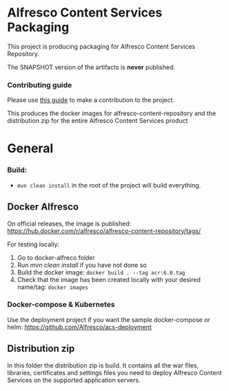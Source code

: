 
# Alfresco Content Services Packaging
This project is producing packaging for Alfresco Content Services Repository.

The SNAPSHOT version of the artifacts is **never** published.

### Contributing guide
Please use [this guide](CONTRIBUTING.md) to make a contribution to the project.

This produces the docker images for alfresco-content-repository and the distribution zip for the entire Alfresco Content Services product

# General

### Build:
* ```mvn clean install``` in the root of the project will build everything.

## Docker Alfresco
On official releases, the image is published:
https://hub.docker.com/r/alfresco/alfresco-content-repository/tags/ 

For testing locally:
1. Go to docker-alfreco folder
2. Run *mvn clean install* if you have not done so
3. Build the docker image: ```docker build . --tag acr:6.0.tag```
4. Check that the image has been created locally with your desired name/tag: ```docker images```

### Docker-compose & Kubernetes
Use the deployment project if you want the sample docker-compose or helm: https://github.com/Alfresco/acs-deployment

## Distribution zip
In this folder the distribution zip is build. It contains all the war files, libraries, certificates and settings files you need to deploy Alfresco Content Services on the supported application servers.


